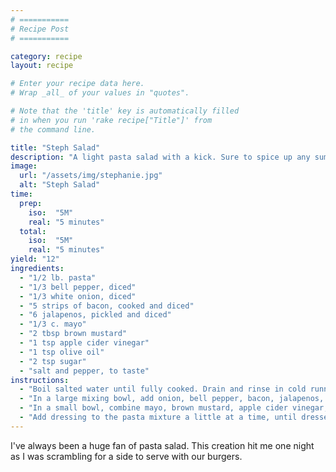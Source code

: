 ```yaml
---
# ===========
# Recipe Post
# ===========

category: recipe
layout: recipe

# Enter your recipe data here.
# Wrap _all_ of your values in "quotes".

# Note that the 'title' key is automatically filled
# in when you run 'rake recipe["Title"]' from
# the command line.

title: "Steph Salad"
description: "A light pasta salad with a kick. Sure to spice up any summer cookout."
image:
  url: "/assets/img/stephanie.jpg"
  alt: "Steph Salad"
time:
  prep:
    iso:  "5M"
    real: "5 minutes"
  total:
    iso:  "5M"
    real: "5 minutes"
yield: "12"
ingredients:
  - "1/2 lb. pasta"
  - "1/3 bell pepper, diced"
  - "1/3 white onion, diced"
  - "5 strips of bacon, cooked and diced"
  - "6 jalapenos, pickled and diced"
  - "1/3 c. mayo"
  - "2 tbsp brown mustard"
  - "1 tsp apple cider vinegar"
  - "1 tsp olive oil"
  - "2 tsp sugar"
  - "salt and pepper, to taste"
instructions:
  - "Boil salted water until fully cooked. Drain and rinse in cold running water until chilled."
  - "In a large mixing bowl, add onion, bell pepper, bacon, jalapenos, and cooked pasta."
  - "In a small bowl, combine mayo, brown mustard, apple cider vinegar, olive oil, sugar, salt, and pepper."
  - "Add dressing to the pasta mixture a little at a time, until dressed to your liking."
---
```


I've always been a huge fan of pasta salad. This creation hit me one night as I was scrambling for a side to serve with our burgers.
